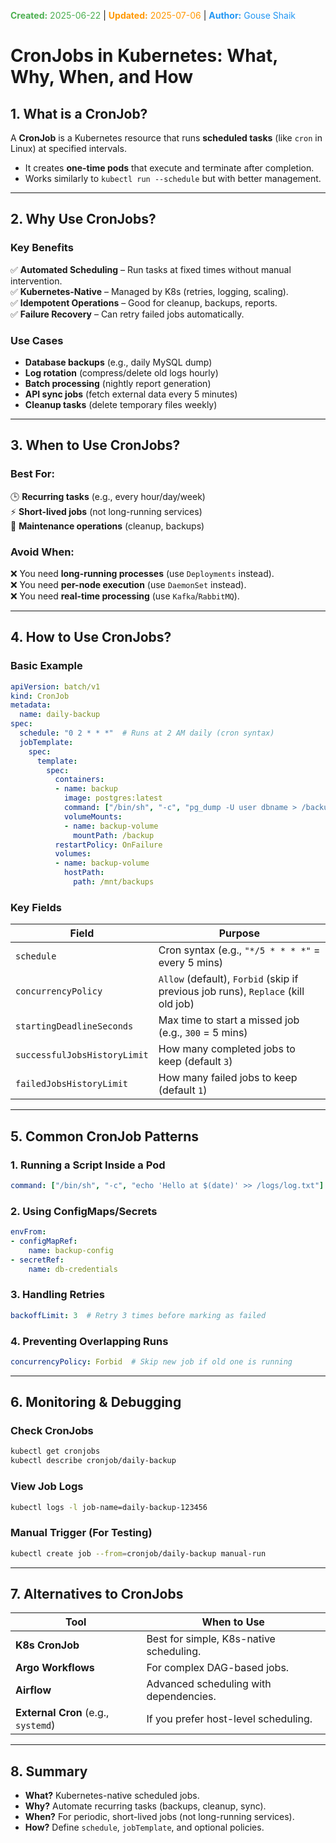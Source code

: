 <span style="color:#4caf50;"><b>Created:</b> 2025-06-22</span> | <span style="color:#ff9800;"><b>Updated:</b> 2025-07-06</span> | <span style="color:#2196f3;"><b>Author:</b> Gouse Shaik</span>
# **CronJobs in Kubernetes: What, Why, When, and How**

## **1. What is a CronJob?**
A **CronJob** is a Kubernetes resource that runs **scheduled tasks** (like `cron` in Linux) at specified intervals.  
- It creates **one-time pods** that execute and terminate after completion.
- Works similarly to `kubectl run --schedule` but with better management.

---

## **2. Why Use CronJobs?**
### **Key Benefits**
✅ **Automated Scheduling** – Run tasks at fixed times without manual intervention.  
✅ **Kubernetes-Native** – Managed by K8s (retries, logging, scaling).  
✅ **Idempotent Operations** – Good for cleanup, backups, reports.  
✅ **Failure Recovery** – Can retry failed jobs automatically.  

### **Use Cases**
- **Database backups** (e.g., daily MySQL dump)
- **Log rotation** (compress/delete old logs hourly)
- **Batch processing** (nightly report generation)
- **API sync jobs** (fetch external data every 5 minutes)
- **Cleanup tasks** (delete temporary files weekly)

---

## **3. When to Use CronJobs?**
### **Best For:**
🕒 **Recurring tasks** (e.g., every hour/day/week)  
⚡ **Short-lived jobs** (not long-running services)  
🔧 **Maintenance operations** (cleanup, backups)  

### **Avoid When:**
❌ You need **long-running processes** (use `Deployments` instead).  
❌ You need **per-node execution** (use `DaemonSet` instead).  
❌ You need **real-time processing** (use `Kafka`/`RabbitMQ`).  

---

## **4. How to Use CronJobs?**
### **Basic Example**
```yaml
apiVersion: batch/v1
kind: CronJob
metadata:
  name: daily-backup
spec:
  schedule: "0 2 * * *"  # Runs at 2 AM daily (cron syntax)
  jobTemplate:
    spec:
      template:
        spec:
          containers:
          - name: backup
            image: postgres:latest
            command: ["/bin/sh", "-c", "pg_dump -U user dbname > /backup/db.sql"]
            volumeMounts:
            - name: backup-volume
              mountPath: /backup
          restartPolicy: OnFailure
          volumes:
          - name: backup-volume
            hostPath:
              path: /mnt/backups
```

### **Key Fields**
| Field | Purpose |
|-------|---------|
| `schedule` | Cron syntax (e.g., `"*/5 * * * *"` = every 5 mins) |
| `concurrencyPolicy` | `Allow` (default), `Forbid` (skip if previous job runs), `Replace` (kill old job) |
| `startingDeadlineSeconds` | Max time to start a missed job (e.g., `300` = 5 mins) |
| `successfulJobsHistoryLimit` | How many completed jobs to keep (default `3`) |
| `failedJobsHistoryLimit` | How many failed jobs to keep (default `1`) |

---

## **5. Common CronJob Patterns**
### **1. Running a Script Inside a Pod**
```yaml
command: ["/bin/sh", "-c", "echo 'Hello at $(date)' >> /logs/log.txt"]
```

### **2. Using ConfigMaps/Secrets**
```yaml
envFrom:
- configMapRef:
    name: backup-config
- secretRef:
    name: db-credentials
```

### **3. Handling Retries**
```yaml
backoffLimit: 3  # Retry 3 times before marking as failed
```

### **4. Preventing Overlapping Runs**
```yaml
concurrencyPolicy: Forbid  # Skip new job if old one is running
```

---

## **6. Monitoring & Debugging**
### **Check CronJobs**
```sh
kubectl get cronjobs
kubectl describe cronjob/daily-backup
```

### **View Job Logs**
```sh
kubectl logs -l job-name=daily-backup-123456
```

### **Manual Trigger (For Testing)**
```sh
kubectl create job --from=cronjob/daily-backup manual-run
```

---

## **7. Alternatives to CronJobs**
| Tool | When to Use |
|------|------------|
| **K8s CronJob** | Best for simple, K8s-native scheduling. |
| **Argo Workflows** | For complex DAG-based jobs. |
| **Airflow** | Advanced scheduling with dependencies. |
| **External Cron** (e.g., `systemd`) | If you prefer host-level scheduling. |

---

## **8. Summary**
- **What?** Kubernetes-native scheduled jobs.  
- **Why?** Automate recurring tasks (backups, cleanup, sync).  
- **When?** For periodic, short-lived jobs (not long-running services).  
- **How?** Define `schedule`, `jobTemplate`, and optional policies.  

